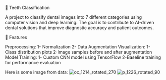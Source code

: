🦷 Teeth Classification

A project to classify dental images into 7 different categories using computer vision and deep learning.
The goal is to contribute to AI-driven dental solutions that improve diagnostic accuracy and patient outcomes.

📌 Features



Preprocessing:
1- Normalization
2- Data Augmentation
Visualization:
1- Class distribution plots
2-Image samples before and after augmentation
Model Training:
1- Custom CNN model using TensorFlow 
2-Baseline training for performance evaluation

Here is some image from data:
![oc_1214_rotated_270](https://github.com/user-attachments/assets/284aa984-61c7-4d65-972c-9369e2088b0b)
![p_1226_rotated_90](https://github.com/user-attachments/assets/1adb37f4-623e-4561-aeeb-efce087c6658)
